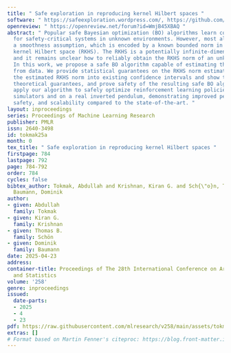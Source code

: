 ```yaml
---
title: " Safe exploration in reproducing kernel Hilbert spaces "
software: " https://safeexploration.wordpress.com/, https://github.com/tokmaka1/AISTATS_2025 "
openreview: " https://openreview.net/forum?id=WmjB45XBAQ "
abstract: " Popular safe Bayesian optimization (BO) algorithms learn control policies
  for safety-critical systems in unknown environments. However, most algorithms make
  a smoothness assumption, which is encoded by a known bounded norm in a reproducing
  kernel Hilbert space (RKHS). The RKHS is a potentially infinite-dimensional space,
  and it remains unclear how to reliably obtain the RKHS norm of an unknown function.
  In this work, we propose a safe BO algorithm capable of estimating the RKHS norm
  from data. We provide statistical guarantees on the RKHS norm estimation, integrate
  the estimated RKHS norm into existing confidence intervals and show that we retain
  theoretical guarantees, and prove safety of the resulting safe BO algorithm. We
  apply our algorithm to safely optimize reinforcement learning policies on physics
  simulators and on a real inverted pendulum, demonstrating improved performance,
  safety, and scalability compared to the state-of-the-art. "
layout: inproceedings
series: Proceedings of Machine Learning Research
publisher: PMLR
issn: 2640-3498
id: tokmak25a
month: 0
tex_title: " Safe exploration in reproducing kernel Hilbert spaces "
firstpage: 784
lastpage: 792
page: 784-792
order: 784
cycles: false
bibtex_author: Tokmak, Abdullah and Krishnan, Kiran G. and Sch{\"o}n, Thomas B. and
  Baumann, Dominik
author:
- given: Abdullah
  family: Tokmak
- given: Kiran G.
  family: Krishnan
- given: Thomas B.
  family: Schön
- given: Dominik
  family: Baumann
date: 2025-04-23
address:
container-title: Proceedings of The 28th International Conference on Artificial Intelligence
  and Statistics
volume: '258'
genre: inproceedings
issued:
  date-parts:
  - 2025
  - 4
  - 23
pdf: https://raw.githubusercontent.com/mlresearch/v258/main/assets/tokmak25a/tokmak25a.pdf
extras: []
# Format based on Martin Fenner's citeproc: https://blog.front-matter.io/posts/citeproc-yaml-for-bibliographies/
---
```

